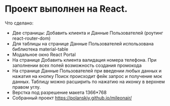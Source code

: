 # Проект выполнен на React.
Что сделано:
 - Две страницы: Добавить клиента и Данные Пользователей (роутинг react-router-dom)
 - Для таблицы на странице Данные Пользователей использована библиотека material-table
 - Модальное окно React Portal
 - На странице Добавить клиента валидация номера телефона. При заполнении всех полей возможность создания промокода
 - На странице Данные Пользователей при введении любых данных и нажатия на кнопку Поиск происходит фейк запрос и получение мок данных.
   Таблицу можно расширить по нажатию на иконку в верхнем правом углу.
 - Верстка под разрешение макета 1366*768
 - Собранный проект https://polanskiy.github.io/mileonair/
